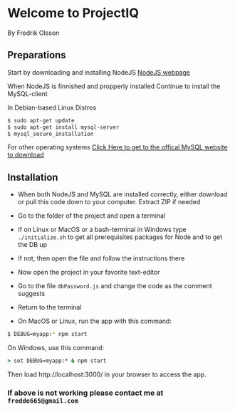 # Welcome to ProjectIQ
By Fredrik Olsson

## Preparations

Start by downloading and installing NodeJS
[NodeJS webpage](https://nodejs.org/en/ "NodeJS Hompeage")

When NodeJS is finnished and propperly installed 
Continue to install the MySQL-client

In Debian-based Linux Distros
```bash
$ sudo apt-get update
$ sudo apt-get install mysql-server
$ mysql_secure_installation
```

For other operating systems [Click Here to get to the offical MySQL website to download](https://dev.mysql.com/downloads/mysql/ "MySQL Download Page")

## Installation

* When both NodeJS and MySQL are installed correctly, either download or pull this code down to your computer. 
Extract ZIP if needed
* Go to the folder of the project and open a terminal
* If on Linux or MacOS or a bash-terminal in Windows type `./initialize.sh` to get all prerequisites packages for Node and to get the DB up

* If not, then open the file and follow the instructions there

* Now open the project in your favorite text-editor
* Go to the file `dbPassword.js` and change the code as the comment suggests
* Return to the terminal
* On MacOS or Linux, run the app with this command:

```bash
$ DEBUG=myapp:* npm start
```
On Windows, use this command:
```cmd
> set DEBUG=myapp:* & npm start
```
Then load http://localhost:3000/ in your browser to access the app.

### If above is not working please contact me at `fredde665@gmail.com`
